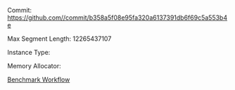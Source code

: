 
Commit: https://github.com//commit/b358a5f08e95fa320a6137391db6f69c5a553b4e

Max Segment Length: 12265437107

Instance Type: 

Memory Allocator: 

[Benchmark Workflow](https://github.com//actions/runs/)
